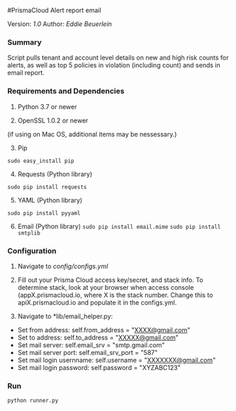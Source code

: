 #PrismaCloud Alert report email

Version: *1.0*
Author: *Eddie Beuerlein*

### Summary
Script pulls tenant and account level details on new and high risk counts for alerts, as well as top 5 policies in violation (including count) and sends in email report.

### Requirements and Dependencies

1. Python 3.7 or newer

2. OpenSSL 1.0.2 or newer

(if using on Mac OS, additional items may be nessessary.)

3. Pip

```sudo easy_install pip```

4. Requests (Python library)

```sudo pip install requests```

5. YAML (Python library)

```sudo pip install pyyaml```

6. Email (Python library)
```sudo pip install email.mime```
```sudo pip install smtplib```

### Configuration

1. Navigate to *config/configs.yml*

2. Fill out your Prisma Cloud access key/secret, and stack info. To determine stack, look at your browser when access console (appX.prismacloud.io, where X is the stack number.  Change this to apiX.prismacloud.io and populate it in the configs.yml.

3. Navigate to *lib/email_helper.py:
* Set from address: self.from_address = "XXXX@gmail.com"
* Set to address: self.to_address = "XXXXX@gmail.com"
* Set mail server: self.email_srv = "smtp.gmail.com"
* Set mail server port: self.email_srv_port = "587"
* Set mail login usernname: self.username = "XXXXXXX@gmail.com"
* Set mail login password: self.password = "XYZABC123"

### Run

```
python runner.py

```
